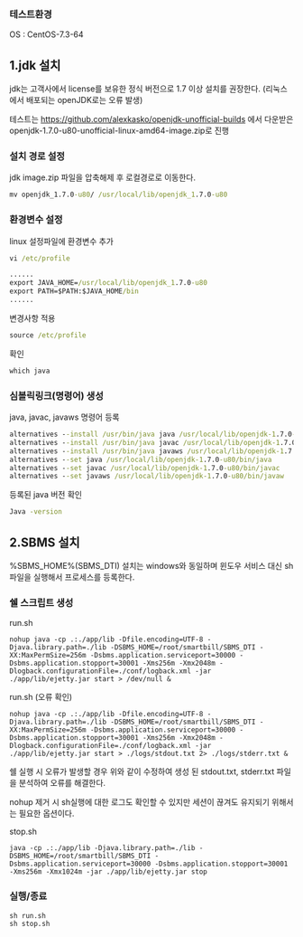 ### 테스트환경

OS : CentOS-7.3-64



## 1.jdk 설치

jdk는 고객사에서 license를 보유한 정식 버전으로 1.7 이상 설치를 권장한다. (리눅스에서 배포되는 openJDK로는 오류 발생)

테스트는 https://github.com/alexkasko/openjdk-unofficial-builds 에서 다운받은 openjdk-1.7.0-u80-unofficial-linux-amd64-image.zip로 진행



### 설치 경로 설정

jdk image.zip 파일을 압축해제 후 로컬경로로 이동한다.

```cmd
mv openjdk_1.7.0-u80/ /usr/local/lib/openjdk_1.7.0-u80
```



### 환경변수 설정

linux 설정파일에 환경변수 추가

```cmd
vi /etc/profile
```

```cmd
......
export JAVA_HOME=/usr/local/lib/openjdk_1.7.0-u80
export PATH=$PATH:$JAVA_HOME/bin
......
```

변경사항 적용

```cmd
source /etc/profile
```

확인

```cmd
which java
```



### 심볼릭링크(명령어) 생성

java, javac, javaws 명령어 등록

```cmd
alternatives --install /usr/bin/java java /usr/local/lib/openjdk-1.7.0-u80/bin/java 1
alternatives --install /usr/bin/java javac /usr/local/lib/openjdk-1.7.0-u80/bin/javac 1
alternatives --install /usr/bin/java javaws /usr/local/lib/openjdk-1.7.0-u80/bin/javaws 1
alternatives --set java /usr/local/lib/openjdk-1.7.0-u80/bin/java
alternatives --set javac /usr/local/lib/openjdk-1.7.0-u80/bin/javac
alternatives --set javaws /usr/local/lib/openjdk-1.7.0-u80/bin/javaw
```

등록된 java 버전 확인

```cmd
Java -version
```



## 2.SBMS 설치

%SBMS_HOME%(SBMS_DTI) 설치는 windows와 동일하며 윈도우 서비스 대신 sh파일을 실행해서 프로세스를 등록한다.



### 쉘 스크립트 생성

run.sh

```shell
nohup java -cp .:./app/lib -Dfile.encoding=UTF-8 -Djava.library.path=./lib -DSBMS_HOME=/root/smartbill/SBMS_DTI -XX:MaxPermSize=256m -Dsbms.application.serviceport=30000 -Dsbms.application.stopport=30001 -Xms256m -Xmx2048m -Dlogback.configurationFile=./conf/logback.xml -jar ./app/lib/ejetty.jar start > /dev/null &
```



run.sh (오류 확인)

```shell
nohup java -cp .:./app/lib -Dfile.encoding=UTF-8 -Djava.library.path=./lib -DSBMS_HOME=/root/smartbill/SBMS_DTI -XX:MaxPermSize=256m -Dsbms.application.serviceport=30000 -Dsbms.application.stopport=30001 -Xms256m -Xmx2048m -Dlogback.configurationFile=./conf/logback.xml -jar ./app/lib/ejetty.jar start > ./logs/stdout.txt 2> ./logs/stderr.txt &
```

쉘 실행 시 오류가 발생할 경우 위와 같이 수정하여 생성 된 stdout.txt, stderr.txt 파일을 분석하여 오류를 해결한다.

nohup 제거 시 sh실행에 대한 로그도 확인할 수 있지만 세션이 끊겨도 유지되기 위해서는 필요한 옵션이다.



stop.sh

```shell
java -cp .:./app/lib -Djava.library.path=./lib -DSBMS_HOME=/root/smartbill/SBMS_DTI -Dsbms.application.serviceport=30000 -Dsbms.application.stopport=30001 -Xms256m -Xmx1024m -jar ./app/lib/ejetty.jar stop
```



### 실행/종료

```cmd
sh run.sh
sh stop.sh
```

